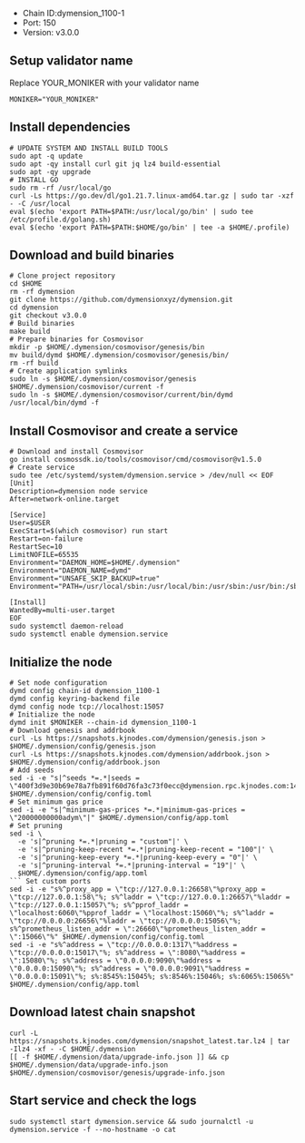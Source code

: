 - Chain ID:dymension_1100-1
- Port: 150
- Version: v3.0.0
## Setup validator name
Replace YOUR_MONIKER with your validator name
```
MONIKER="YOUR_MONIKER"
```
## Install dependencies
```
# UPDATE SYSTEM AND INSTALL BUILD TOOLS
sudo apt -q update
sudo apt -qy install curl git jq lz4 build-essential
sudo apt -qy upgrade
# INSTALL GO
sudo rm -rf /usr/local/go
curl -Ls https://go.dev/dl/go1.21.7.linux-amd64.tar.gz | sudo tar -xzf - -C /usr/local
eval $(echo 'export PATH=$PATH:/usr/local/go/bin' | sudo tee /etc/profile.d/golang.sh)
eval $(echo 'export PATH=$PATH:$HOME/go/bin' | tee -a $HOME/.profile)
```
## Download and build binaries
```
# Clone project repository
cd $HOME
rm -rf dymension
git clone https://github.com/dymensionxyz/dymension.git
cd dymension
git checkout v3.0.0
# Build binaries
make build
# Prepare binaries for Cosmovisor
mkdir -p $HOME/.dymension/cosmovisor/genesis/bin
mv build/dymd $HOME/.dymension/cosmovisor/genesis/bin/
rm -rf build
# Create application symlinks
sudo ln -s $HOME/.dymension/cosmovisor/genesis $HOME/.dymension/cosmovisor/current -f
sudo ln -s $HOME/.dymension/cosmovisor/current/bin/dymd /usr/local/bin/dymd -f
```
## Install Cosmovisor and create a service
```
# Download and install Cosmovisor
go install cosmossdk.io/tools/cosmovisor/cmd/cosmovisor@v1.5.0
# Create service
sudo tee /etc/systemd/system/dymension.service > /dev/null << EOF
[Unit]
Description=dymension node service
After=network-online.target

[Service]
User=$USER
ExecStart=$(which cosmovisor) run start
Restart=on-failure
RestartSec=10
LimitNOFILE=65535
Environment="DAEMON_HOME=$HOME/.dymension"
Environment="DAEMON_NAME=dymd"
Environment="UNSAFE_SKIP_BACKUP=true"
Environment="PATH=/usr/local/sbin:/usr/local/bin:/usr/sbin:/usr/bin:/sbin:/bin:/usr/games:/usr/local/games:/snap/bin:$HOME/.dymension/cosmovisor/current/bin"

[Install]
WantedBy=multi-user.target
EOF
sudo systemctl daemon-reload
sudo systemctl enable dymension.service
```

## Initialize the node
```
# Set node configuration
dymd config chain-id dymension_1100-1
dymd config keyring-backend file
dymd config node tcp://localhost:15057
# Initialize the node
dymd init $MONIKER --chain-id dymension_1100-1
# Download genesis and addrbook
curl -Ls https://snapshots.kjnodes.com/dymension/genesis.json > $HOME/.dymension/config/genesis.json
curl -Ls https://snapshots.kjnodes.com/dymension/addrbook.json > $HOME/.dymension/config/addrbook.json
# Add seeds
sed -i -e "s|^seeds *=.*|seeds = \"400f3d9e30b69e78a7fb891f60d76fa3c73f0ecc@dymension.rpc.kjnodes.com:14659\"|" $HOME/.dymension/config/config.toml
# Set minimum gas price
sed -i -e "s|^minimum-gas-prices *=.*|minimum-gas-prices = \"20000000000adym\"|" $HOME/.dymension/config/app.toml
# Set pruning
sed -i \
  -e 's|^pruning *=.*|pruning = "custom"|' \
  -e 's|^pruning-keep-recent *=.*|pruning-keep-recent = "100"|' \
  -e 's|^pruning-keep-every *=.*|pruning-keep-every = "0"|' \
  -e 's|^pruning-interval *=.*|pruning-interval = "19"|' \
  $HOME/.dymension/config/app.toml
``` Set custom ports
sed -i -e "s%^proxy_app = \"tcp://127.0.0.1:26658\"%proxy_app = \"tcp://127.0.0.1:58\"%; s%^laddr = \"tcp://127.0.0.1:26657\"%laddr = \"tcp://127.0.0.1:15057\"%; s%^pprof_laddr = \"localhost:6060\"%pprof_laddr = \"localhost:15060\"%; s%^laddr = \"tcp://0.0.0.0:26656\"%laddr = \"tcp://0.0.0.0:15056\"%; s%^prometheus_listen_addr = \":26660\"%prometheus_listen_addr = \":15066\"%" $HOME/.dymension/config/config.toml
sed -i -e "s%^address = \"tcp://0.0.0.0:1317\"%address = \"tcp://0.0.0.0:15017\"%; s%^address = \":8080\"%address = \":15080\"%; s%^address = \"0.0.0.0:9090\"%address = \"0.0.0.0:15090\"%; s%^address = \"0.0.0.0:9091\"%address = \"0.0.0.0:15091\"%; s%:8545%:15045%; s%:8546%:15046%; s%:6065%:15065%" $HOME/.dymension/config/app.toml
```
## Download latest chain snapshot
```
curl -L https://snapshots.kjnodes.com/dymension/snapshot_latest.tar.lz4 | tar -Ilz4 -xf - -C $HOME/.dymension
[[ -f $HOME/.dymension/data/upgrade-info.json ]] && cp $HOME/.dymension/data/upgrade-info.json $HOME/.dymension/cosmovisor/genesis/upgrade-info.json
```
## Start service and check the logs
```
sudo systemctl start dymension.service && sudo journalctl -u dymension.service -f --no-hostname -o cat
```
